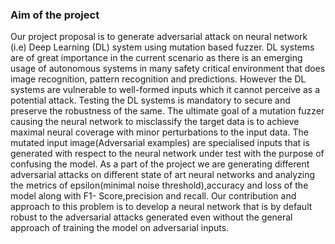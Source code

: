### Aim of the project

Our project proposal is to generate adversarial attack on neural network (i.e) Deep Learning
(DL) system using mutation based fuzzer. DL systems are of great importance in the current
scenario as there is an emerging usage of autonomous systems in many safety critical environment that does image recognition, pattern recognition and predictions. However the DL systems
are vulnerable to well-formed inputs which it cannot perceive as a potential attack. Testing the
DL systems is mandatory to secure and preserve the robustness of the same. The ultimate goal
of a mutation fuzzer causing the neural network to misclassify the target data is to achieve
maximal neural coverage with minor perturbations to the input data. The mutated input image(Adversarial examples) are specialised inputs that is generated with respect to the neural
network under test with the purpose of confusing the model. As a part of the project we are
generating different adversarial attacks on different state of art neural networks and analyzing
the metrics of epsilon(minimal noise threshold),accuracy and loss of the model along with F1-
Score,precision and recall. Our contribution and approach to this problem is to develop a neural
network that is by default robust to the adversarial attacks generated even without the general
approach of training the model on adversarial inputs.
